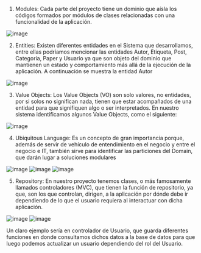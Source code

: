 1. Modules: Cada parte del proyecto tiene un dominio que aísla los códigos formados por módulos de clases relacionadas con una funcionalidad de la aplicación.

![image](https://user-images.githubusercontent.com/38531618/187103443-f8263bdb-980a-447b-927f-d1b367e75d66.png)

2. Entities: 
Existen diferentes entidades en el Sistema que desarrollamos, entre ellas podríamos mencionar las entidades Autor, Etiqueta, Post, Categoria, Paper y Usuario ya que son objeto del dominio que mantienen un estado y comportamiento más allá de la ejecución de la aplicación. A continuación se muestra la entidad Autor

![image](https://user-images.githubusercontent.com/38531618/187104230-e626c711-e120-4826-b3f9-2d0e88cdbf2f.png)

3. Value Objects:
Los Value Objects (VO) son solo valores, no entidades, por si solos no significan nada, tienen que estar acompañados de una entidad para que signifiquen algo o ser interpretados. En nuestro sistema identificamos algunos Value Objects, como el siguiente:

![image](https://user-images.githubusercontent.com/38531618/187104334-ed86d260-31b1-4430-8c20-765a460272e2.png)

4. Ubiquitous Language:
Es un concepto de gran importancia porque, además de servir de vehículo de entendimiento en el negocio y entre el negocio e IT, también sirve para identificar las particiones del Domain, que darán lugar a soluciones modulares


![image](https://user-images.githubusercontent.com/38531618/187104230-e626c711-e120-4826-b3f9-2d0e88cdbf2f.png)
![image](https://user-images.githubusercontent.com/38531618/187104861-d0dce624-67dc-4f6f-942b-5bf18fd6ef90.png)
![image](https://user-images.githubusercontent.com/38531618/187104918-dd4d38b6-1382-4dfe-bb6d-400e7a00ef26.png)


5. Repository:
En nuestro proyecto tenemos clases, o más famosamente llamados controladores (MVC), que tienen la función de repositorio, ya que, son los que controlan, dirigen, a la aplicación por dónde debe ir dependiendo de lo que el usuario requiera al interactuar con dicha aplicación.

![image](https://user-images.githubusercontent.com/38531618/187105017-135eb19e-d7d9-4193-8428-d7a393ab5e56.png)
![image](https://user-images.githubusercontent.com/38531618/187105300-3a2dbde0-c942-4397-95db-bdcb4f9f73bf.png)

Un claro ejemplo sería en controlador de Usuario, que guarda diferentes funciones en donde consultamos dichos datos a la base de datos para que luego podemos actualizar un usuario dependiendo del rol del Usuario.
